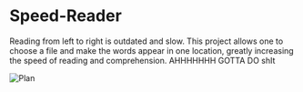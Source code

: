 # Speed-Reader
Reading from left to right is outdated and slow. This project allows one to choose a file and make the words appear in one location, greatly increasing the speed of reading and comprehension.
AHHHHHHH GOTTA DO shIt

![Plan](plan.jpeg)
